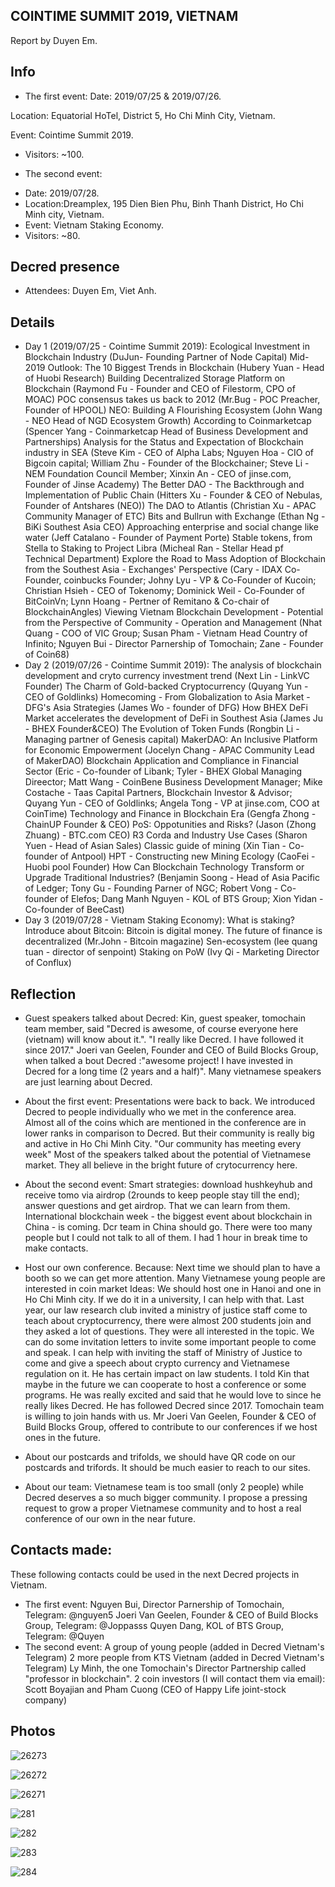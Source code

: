 ## COINTIME SUMMIT 2019, VIETNAM

Report by Duyen Em.

## Info
* The first event:
Date: 2019/07/25 & 2019/07/26.

Location: Equatorial HoTel, District 5, Ho Chi Minh City, Vietnam.

Event: Cointime Summit 2019.
- Visitors: ~100.
* The second event:
- Date: 2019/07/28.
- Location:Dreamplex, 195 Dien Bien Phu, Binh Thanh District, Ho Chi Minh city, Vietnam.
- Event: Vietnam Staking Economy.
- Visitors: ~80.

## Decred presence
- Attendees: Duyen Em, Viet Anh.

## Details
* Day 1 (2019/07/25 - Cointime Summit 2019):
Ecological Investment in Blockchain Industry (DuJun- Founding Partner of Node Capital)
Mid-2019 Outlook: The 10 Biggest Trends in Blockchain (Hubery Yuan - Head of Huobi Research)
Building Decentralized Storage Platform on Blockchain (Raymond Fu - Founder and CEO of Filestorm, CPO of MOAC)
POC consensus takes us back to 2012 (Mr.Bug - POC Preacher, Founder of HPOOL)
NEO: Building A Flourishing Ecosystem (John Wang - NEO Head of NGD Ecosystem Growth)
According to Coinmarketcap (Spencer Yang - Coinmarketcap Head of Business Development and Partnerships) 
Analysis for the Status and Expectation of Blockchain industry in SEA (Steve Kim - CEO of Alpha Labs; Nguyen Hoa - CIO of Bigcoin capital; William Zhu - Founder of the Blockchainer; Steve Li - NEM Foundation Council Member; Xinxin An - CEO of jinse.com, Founder of Jinse Academy)
The Better DAO - The Backthrough and Implementation of Public Chain (Hitters Xu - Founder & CEO of Nebulas, Founder of Antshares (NEO))
The DAO to Atlantis (Christian Xu - APAC Community Manager of ETC)
Bits and Bullrun with Exchange (Ethan Ng - BiKi Southest Asia CEO)
Approaching enterprise and social change like water (Jeff Catalano - Founder of Payment Porte)
Stable tokens, from Stella to Staking to Project Libra (Micheal Ran - Stellar Head pf Technical Department)
Explore the Road to Mass Adoption of Blockchain from the Southest Asia - Exchanges' Perspective (Cary - IDAX Co-Founder, coinbucks Founder; Johny Lyu - VP & Co-Founder of Kucoin; Christian Hsieh - CEO of Tokenomy; Dominick Weil - Co-Founder of BitCoinVn; Lynn Hoang - Pertner of Remitano & Co-chair of BlockchainAngles)
Viewing Vietnam Blockchain Development - Potential from the Perspective of Community - Operation and Management (Nhat Quang - COO of VIC Group; Susan Pham - Vietnam Head Country of Infinito; Nguyen Bui - Director Parnership of Tomochain; Zane - Founder of Coin68)
* Day 2 (2019/07/26 - Cointime Summit 2019):
The analysis of blockchain development and cryto currency investment trend (Next Lin - LinkVC Founder)
The Charm of Gold-backed Cryptocurrency (Quyang Yun - CEO of Goldlinks)
Homecoming - From Globalization to Asia Market - DFG's Asia Strategies (James Wo - founder of DFG)
How BHEX DeFi Market accelerates the development of DeFi in Southest Asia (James Ju - BHEX Founder&CEO)
The Evolution of Token Funds (Rongbin Li - Managing partner of Genesis capital)
MakerDAO: An Inclusive Platform for Economic Empowerment (Jocelyn Chang - APAC Community Lead of MakerDAO) 
Blockchain Application and Compliance in Financial Sector (Eric - Co-founder of Libank; Tyler - BHEX Global Managing Direector; Matt Wang - CoinBene Business Development Manager; Mike Costache - Taas Capital Partners, Blockchain Investor & Advisor; Quyang Yun - CEO of Goldlinks; Angela Tong - VP at jinse.com, COO at CoinTime)
Technology and Finance in Blockchain Era (Gengfa Zhong - ChainUP Founder & CEO)
PoS: Oppotunities and Risks? (Jason (Zhong Zhuang) - BTC.com CEO)
R3 Corda and Industry Use Cases (Sharon Yuen - Head of Asian Sales)
Classic guide of mining (Xin Tian - Co-founder of Antpool)
HPT - Constructing new Mining Ecology (CaoFei - Huobi pool Founder)
How Can Blockchain Technology Transform or Upgrade Traditional Industries? (Benjamin Soong - Head of Asia Pacific of Ledger; Tony Gu - Founding Parner of NGC; Robert Vong - Co-founder of Elefos; Dang Manh Nguyen - KOL of BTS Group; Xion Yidan - Co-founder of BeeCast)
* Day 3 (2019/07/28 - Vietnam Staking Economy):
What is staking?
Introduce about Bitcoin: Bitcoin is digital money. The future of finance is decentralized  (Mr.John - Bitcoin magazine)
Sen-ecosystem (lee quang tuan - director of senpoint)
Staking on PoW (Ivy Qi - Marketing Director of Conflux)

## Reflection

* Guest speakers talked about Decred: 
Kin, guest speaker, tomochain team member, said "Decred is awesome, of course everyone here (vietnam) will know about it.". "I really like Decred. I have followed it since 2017."
Joeri van Geelen, Founder and CEO of Build Blocks Group, when talked a bout Decred :"awesome project! I have invested in Decred for a long time (2 years and a half)".
Many vietnamese speakers are just learning about Decred.

* About the first event:
Presentations were back to back. We introduced Decred to people individually who we met in the conference area.
Almost all of the coins which are mentioned in the conference are in lower ranks in comparison to Decred. But their community is really big and active in Ho Chi Minh City.  "Our community has meeting every week"
Most of the speakers talked about the potential of Vietnamese market. They all believe in the bright future of crytocurrency here. 
* About the second event:
Smart strategies: download hushkeyhub and receive tomo via airdrop (2rounds to keep people stay till the end); answer questions and get airdrop. That we can learn from them.
International blockchain week - the biggest event about blockchain in China - is coming. Dcr team in China should go. 
There were too many people but I could not talk to all of them. I had 1 hour in break time to make contacts.

* Host our own conference. 
Because:
Next time we should plan to have a booth so we can get more attention.
Many Vietnamese young people are interested in coin market
Ideas: 
We should host one in Hanoi and one in Ho Chi Minh city. If we do it in a university, I can help with that. Last year, our law research club invited a ministry of justice staff come to teach about cryptocurrency, there were almost 200 students join and they asked a lot of questions. They were all interested in the topic.
We can do some invitation letters to invite some important people to come and speak. I can help with inviting the staff of Ministry of Justice to come and give a speech about crypto currency and Vietnamese regulation on it. He has certain impact on law students. 
I told Kin that maybe in the future we can cooperate to host a conference or some programs. He was really excited and said that he would love to since he really likes Decred. He has followed Decred since 2017. Tomochain team is willing to join hands with us. 
Mr Joeri Van Geelen, Founder & CEO of Build Blocks Group, offered to contribute to our conferences if we host ones in the future.

* About our postcards and trifolds, we should have QR code on our postcards and trifords. It should be much easier to reach to our sites.
* About our team: Vietnamese team is too small (only 2 people) while Decred deserves a so much bigger community. I propose a pressing request to grow a proper Vietnamese community and to host a real conference of our own in the near future. 

## Contacts made:
These following contacts could be used in the next Decred projects in Vietnam.
* The first event:
Nguyen Bui, Director Parnership of Tomochain, Telegram: @nguyen5
Joeri Van Geelen, Founder & CEO of Build Blocks Group, Telegram: @Joppasss
Quyen Dang, KOL of BTS Group, Telegram: @Quyen
* The second event:
A group of young people (added in Decred Vietnam's Telegram)
2 more people from KTS Vietnam (added in Decred Vietnam's Telegram)
Ly Minh, the one Tomochain's Director Partnership called "professor in blockchain".
2 coin investors (I will contact them via email): Scott Boyajian and Pham Cuong (CEO of Happy Life joint-stock company)

## Photos

![26273](https://github.com/duyenemdo/events/blob/master/2627.jpg)

![26272](https://github.com/duyenemdo/events/blob/master/2627-3.jpg)

![26271](https://github.com/duyenemdo/events/blob/master/2627-2.jpg)

![281](https://github.com/duyenemdo/events/blob/master/2807-1.jpg)

![282](https://github.com/duyenemdo/events/blob/master/2807-2.jpg)

![283](https://github.com/duyenemdo/events/blob/master/2807-3.jpg)

![284](https://github.com/duyenemdo/events/blob/master/2807-4.jpg)

